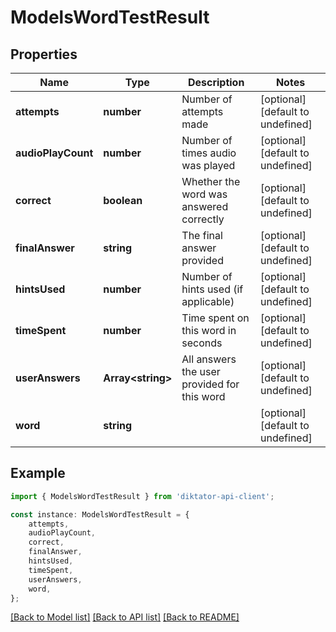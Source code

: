 # ModelsWordTestResult


## Properties

Name | Type | Description | Notes
------------ | ------------- | ------------- | -------------
**attempts** | **number** | Number of attempts made | [optional] [default to undefined]
**audioPlayCount** | **number** | Number of times audio was played | [optional] [default to undefined]
**correct** | **boolean** | Whether the word was answered correctly | [optional] [default to undefined]
**finalAnswer** | **string** | The final answer provided | [optional] [default to undefined]
**hintsUsed** | **number** | Number of hints used (if applicable) | [optional] [default to undefined]
**timeSpent** | **number** | Time spent on this word in seconds | [optional] [default to undefined]
**userAnswers** | **Array&lt;string&gt;** | All answers the user provided for this word | [optional] [default to undefined]
**word** | **string** |  | [optional] [default to undefined]

## Example

```typescript
import { ModelsWordTestResult } from 'diktator-api-client';

const instance: ModelsWordTestResult = {
    attempts,
    audioPlayCount,
    correct,
    finalAnswer,
    hintsUsed,
    timeSpent,
    userAnswers,
    word,
};
```

[[Back to Model list]](../README.md#documentation-for-models) [[Back to API list]](../README.md#documentation-for-api-endpoints) [[Back to README]](../README.md)
